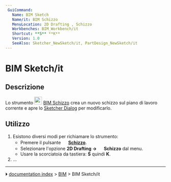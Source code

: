 ```yaml
---
 GuiCommand:
   Name: BIM Sketch
   Name/it: BIM Schizzo
   MenuLocation: 2D Drafting , Schizzo
   Workbenches: BIM_Workbench/it
   Shortcut: **S** **K**
   Version: 1.0
   SeeAlso: Sketcher_NewSketch/it, PartDesign_NewSketch/it
---
```


# BIM Sketch/it



## Descrizione

Lo strumento <img alt="" src=images/BIM_Sketch.svg  style="width:24px;"> [BIM Schizzo](BIM_Sketch/it.md) crea un nuovo schizzo sul piano di lavoro corrente e apre lo [Sketcher Dialog](Sketcher_Dialog/it.md) per modificarlo.



## Utilizzo

1.  Esistono diversi modi per richiamare lo strumento:
    -   Premere il pulsante **<img src="images/BIM_Sketch.svg" width=16px> [Schizzo](BIM_Sketch/it.md)**.
    -   Selezionare l\'opzione **2D Drafting → <img src="images/BIM_Sketch.svg" width=16px> Schizzo** dal menu.
    -   Usare la scorciatoia da tastiera: **S** quindi **K**.
2.  \...



---
⏵ [documentation index](../README.md) > [BIM](BIM_Workbench.md) > BIM Sketch/it

